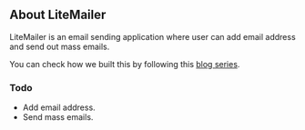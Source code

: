 ## About LiteMailer

LiteMailer is an email sending application where user can add email address and send out mass emails.

You can check how we built this by following this [blog series](http://stephenjude.me/series/laravel-lessons). 

### Todo
- Add email address.
- Send mass emails.


